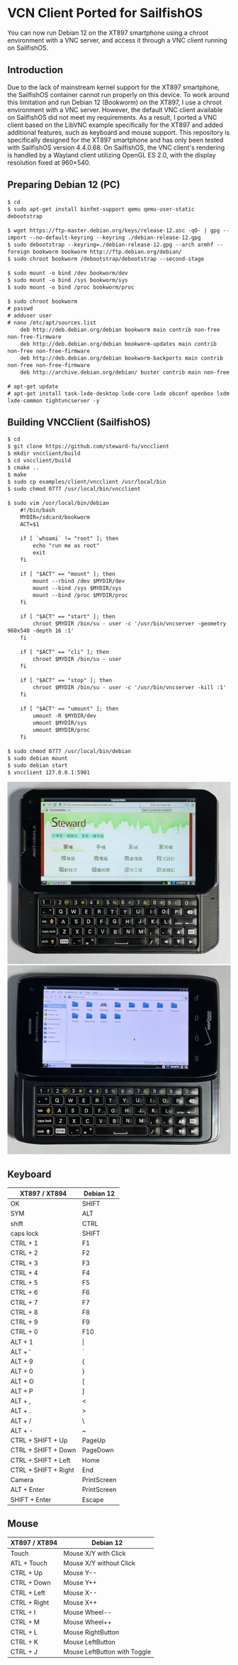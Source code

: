 # VCN Client Ported for SailfishOS
You can now run Debian 12 on the XT897 smartphone using a chroot environment with a VNC server, and access it through a VNC client running on SailfishOS.  

## Introduction
Due to the lack of mainstream kernel support for the XT897 smartphone, the SailfishOS container cannot run properly on this device. To work around this limitation and run Debian 12 (Bookworm) on the XT897, I use a chroot environment with a VNC server. However, the default VNC client available on SailfishOS did not meet my requirements. As a result, I ported a VNC client based on the LibVNC example specifically for the XT897 and added additional features, such as keyboard and mouse support. This repository is specifically designed for the XT897 smartphone and has only been tested with SailfishOS version 4.4.0.68. On SailfishOS, the VNC client's rendering is handled by a Wayland client utilizing OpenGL ES 2.0, with the display resolution fixed at 960×540.

## Preparing Debian 12 (PC)
```
$ cd
$ sudo apt-get install binfmt-support qemu qemu-user-static debootstrap

$ wget https://ftp-master.debian.org/keys/release-12.asc -qO- | gpg --import --no-default-keyring --keyring ./debian-release-12.gpg
$ sudo debootstrap --keyring=./debian-release-12.gpg --arch armhf --foreign bookworm bookworm http://ftp.debian.org/debian/
$ sudo chroot bookworm /debootstrap/debootstrap --second-stage

$ sudo mount -o bind /dev bookworm/dev
$ sudo mount -o bind /sys bookworm/sys
$ sudo mount -o bind /proc bookworm/proc

$ sudo chroot bookworm
# passwd
# adduser user
# nano /etc/apt/sources.list
    deb http://deb.debian.org/debian bookworm main contrib non-free non-free-firmware
    deb http://deb.debian.org/debian bookworm-updates main contrib non-free non-free-firmware
    deb http://deb.debian.org/debian bookworm-backports main contrib non-free non-free-firmware
    deb http://archive.debian.org/debian/ buster contrib main non-free

# apt-get update
# apt-get install task-lxde-desktop lxde-core lxde obconf openbox lxdm lxde-common tightvncserver -y
```

## Building VNCClient (SailfishOS)
```
$ cd
$ git clone https://github.com/steward-fu/vncclient
$ mkdir vncclient/build
$ cd vncclient/build
$ cmake ..
$ make
$ sudo cp examples/client/vncclient /usr/local/bin
$ sudo chmod 0777 /usr/local/bin/vncclient

$ sudo vim /usr/local/bin/debian 
    #!/bin/bash
    MYDIR=/sdcard/bookworm
    ACT=$1

    if [ `whoami` != "root" ]; then
        echo "run me as root"
        exit
    fi

    if [ "$ACT" == "mount" ]; then
        mount --rbind /dev $MYDIR/dev
        mount --bind /sys $MYDIR/sys
        mount --bind /proc $MYDIR/proc
    fi

    if [ "$ACT" == "start" ]; then
        chroot $MYDIR /bin/su - user -c '/usr/bin/vncserver -geometry 960x540 -depth 16 :1'
    fi

    if [ "$ACT" == "cli" ]; then
        chroot $MYDIR /bin/su - user
    fi

    if [ "$ACT" == "stop" ]; then
        chroot $MYDIR /bin/su - user -c '/usr/bin/vncserver -kill :1'
    fi

    if [ "$ACT" == "umount" ]; then
        umount -R $MYDIR/dev
        umount $MYDIR/sys
        umount $MYDIR/proc
    fi

$ sudo chmod 0777 /usr/local/bin/debian 
$ sudo debian mount
$ sudo debian start
$ vncclient 127.0.0.1:5901
```
![image](image/xt897.jpg)
![image](image/xt894.jpg)

## Keyboard
| XT897 / XT894 | Debian 12 |
| ---- | ---- |
| OK | SHIFT |
| SYM | ALT |
| shift | CTRL |
| caps lock | SHIFT |
| CTRL + 1 | F1 |
| CTRL + 2 | F2 |
| CTRL + 3 | F3 |
| CTRL + 4 | F4 |
| CTRL + 5 | F5 |
| CTRL + 6 | F6 |
| CTRL + 7 | F7 |
| CTRL + 8 | F8 |
| CTRL + 9 | F9 |
| CTRL + 0 | F10 |
| ALT + 1 | &#124; |
| ALT + ' | ` |
| ALT + 9 | { |
| ALT + 0 | } |
| ALT + O | [ |
| ALT + P | ] |
| ALT + , | < |
| ALT + . | > |
| ALT + / | \ |
| ALT + - | ~ |
| CTRL + SHIFT + Up | PageUp |
| CTRL + SHIFT + Down | PageDown |
| CTRL + SHIFT + Left | Home |
| CTRL + SHIFT + Right | End |
| Camera | PrintScreen |
| ALT + Enter | PrintScreen |
| SHIFT + Enter | Escape |

## Mouse
| XT897 / XT894 | Debian 12 |
| ---- | ---- |
| Touch | Mouse X/Y with Click |
| ATL + Touch | Mouse X/Y without Click |
| CTRL + Up | Mouse Y-- |
| CTRL + Down | Mouse Y++ |
| CTRL + Left | Mouse X-- |
| CTRL + Right | Mouse X++ |
| CTRL + I | Mouse Wheel-- |
| CTRL + M | Mouse Wheel++ |
| CTRL + L | Mouse RightButton |
| CTRL + K | Mouse LeftButton |
| CTRL + J | Mouse LeftButton with Toggle |
